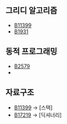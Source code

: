 ## 그리디 알고리즘
- [B11399](https://www.acmicpc.net/problem/11399) 
- [B1931](https://www.acmicpc.net/problem/1931)

## 동적 프로그래밍
- [B2579](https://www.acmicpc.net/problem/2579)
- 

## 자료구조
- [B11399](https://www.acmicpc.net/problem/11399) -> [스택]
- [B17219](https://www.acmicpc.net/problem/17219) -> [딕셔너리]
